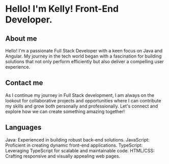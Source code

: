 # Hello! I'm Kelly! Front-End Developer.
## About me
Hello! I'm a passionate Full Stack Developer with a keen focus on Java and Angular. My journey in the tech world began with a fascination for building solutions that not only perform efficiently but also deliver a compelling user experience.
## Contact me
As I continue my journey in Full Stack development, I am always on the lookout for collaborative projects and opportunities where I can contribute my skills and grow both personally and professionally. Let's connect and explore how we can create something amazing together!
## Languages 
Java: Experienced in building robust back-end solutions.
JavaScript: Proficient in creating dynamic front-end applications.
TypeScript: Leveraging TypeScript for scalable and maintainable code.
HTML/CSS: Crafting responsive and visually appealing web pages.
